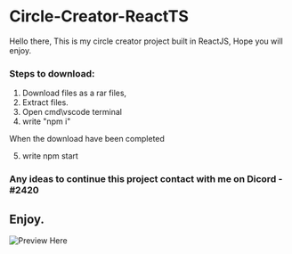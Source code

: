 # Circle-Creator-ReactTS
Hello there, This is my circle creator project built in ReactJS, Hope you will enjoy.

### Steps to download:
  1. Download files as a rar files,
  2. Extract files.
  3. Open cmd\vscode terminal
  4. write "npm i"

  When the download have been completed
  
  5. write npm start

  ### Any ideas to continue this project contact with me on Dicord - </Av1v7>#2420

  ## Enjoy.
![Preview Here](https://cdn.discordapp.com/attachments/961638514389287002/1050896846878408764/image.png)

